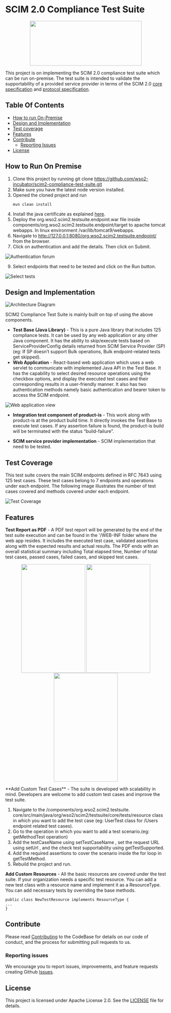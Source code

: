 # SCIM 2.0 Compliance Test Suite

<p align="center">
<img align="middle" src="https://github.com/wso2-incubator/scim2-compliance-test-suite/blob/master/logo.png"  width="350px" height = "140px">
</p>

This project is on implementing the SCIM 2.0 compliance test suite which can be run on-premise. The test suite is 
intended to validate the supportability of a provided service provider in terms of the SCIM 2.0 [core specification](https://tools.ietf.org/html/rfc7643) 
and [protocol specification](https://tools.ietf.org/html/rfc7644).

## Table Of Contents

- [How to run On-Premise](#how-to-run-on-premise)
- [Design and Implementation](#design-and-implementation)
- [Test coverage](#test-coverage)
- [Features](#features)
- [Contribute](#contribute)
    * [Reporting Issues](#reporting-issues)
- [License](#license)

## How to Run On Premise

1. Clone this project by running git clone https://github.com/wso2-incubator/scim2-compliance-test-suite.git
2. Make sure you have the latest node version installed.
3.  Opened the cloned project and run
    ```
    mvn clean install
    ```
4. Install the java certificate as explained [here](http://www.mkyong.com/webservices/jax-ws/suncertpathbuilderexception-unable-to-find-valid-certification-path-to-requested-target/).
5. Deploy the org.wso2.scim2.testsuite.endpoint.war file inside components/org.wso2.scim2.testsuite.endpoint/target to apache tomcat webapps. In linux environment /var/lib/tomcat9/webapps.
6. Navigate to http://127.0.0.1:8080/org.wso2.scim2.testsuite.endpoint/ from the browser.
7. Click on authentication and add the details. Then click on Submit.


![Authentication forum](https://user-images.githubusercontent.com/38417165/115225304-90352600-a12b-11eb-9aac-c1c685ab8c55.png)

9.  Select endpoints that need to be tested and click on the Run button.

![Select tests](https://user-images.githubusercontent.com/38417165/115225312-91fee980-a12b-11eb-9d39-a897854fd5f5.png)


## Design and Implementation 

![Architecture Diagram](https://user-images.githubusercontent.com/38417165/115230197-a645e500-a131-11eb-8fa4-0312c6cb8abe.jpeg)



SCIM2 Compliance Test Suite is mainly built on top of using the above components.

- **Test Base (Java Library)** - This is a pure Java library that includes 125 compliance tests. It can be used by any 
web application or any other Java component. It has the ability to skip/execute tests based on ServiceProviderConfig details returned from SCIM Service Provider (SP)(eg: If SP doesn’t support Bulk operations, Bulk endpoint-related tests get skipped).
- **Web Application** - React-based web application which uses a web servlet to communicate with implemented Java API 
  in the Test Base. It has the capability to select desired resource operations using the checkbox options, and display the executed test cases and their corresponding results in a user-friendly manner. It also has two authentication methods namely basic authentication and bearer token to access the SCIM endpoint.

![Web application view](https://user-images.githubusercontent.com/38417165/115225327-962b0700-a12b-11eb-8b45-536dd5ce4d25.png)



- **Integration test component of product-is** - This work along with product-is at the product build time. It directly 
  invokes the Test Base to execute test cases. If any assertion failure is found, the product-is build will be terminated with the status “build-failure”.
    
- **SCIM service provider implementation** - SCIM implementation that need to be tested.  

## Test Coverage 

This test suite covers the main SCIM endpoints defined in RFC 7643 using 125 test cases. These test cases belong to 7 endpoints and operations under each endpoint. The following image illustrates the number of test cases covered and methods covered under each endpoint.

![Test Coverage](https://user-images.githubusercontent.com/38417165/115230205-a7771200-a131-11eb-835c-80c15548393f.jpeg)




## Features

**Test Report as PDF** - A PDF test report will be generated by the end of the test suite execution and can be found in the '/WEB-INF folder where the web app resides. It includes the executed test case, validated assertions along with the 
expected results and actual results. The PDF ends with an overall statistical summary including Total elapsed time, Number of total test cases, passed cases, failed cases, 
and skipped test cases. 

<div>
<p align="center">
<img align="middle" src="https://user-images.githubusercontent.com/38417165/115225319-94614380-a12b-11eb-923b-2fa850c9879d.png"  
width="200px" height = "340px">
<img align="middle" src="https://user-images.githubusercontent.com/38417165/115225324-95927080-a12b-11eb-9a2f-2753d8c72d39.png"  
width="200px" height = "340px">
<img align="middle" src="https://user-images.githubusercontent.com/38417165/115225314-92978000-a12b-11eb-81ea-e534bb76ed65.png"  
width="200px" height = "340px">
</p>
</div>
**Add Custom Test Cases** - The suite is developed with scalability in mind. Developers are welcome to add custom test 
cases and improve the test suite.


1. Navigate to the /components/org.wso2.scim2.testsuite.
core/src/main/java/org/wso2/scim2/testsuite/core/tests/resource class in which you want to add the test case (eg: UserTest class for /Users endpoint related test cases).
2. Go to the operation in which you want to add a test scenario.(eg: getMethodTest operation)
3. Add the testCaseName using setTestCaseName , set the request URL using setUrl , and the check test supportability 
using getTestSupported.
4. Add the required assertions to cover the scenario inside the for loop in getTestMethod.
5. Rebuild the project and run.

**Add Custom Resources** - All the basic resources are covered under the test suite. If your organization needs a 
specific test resource. You can add a new test class with a resource name and implement it as a ResourceType. You can add necessary tests by overriding the base methods.
````
public class NewTestResource implements ResourceType {
...
}

````

## Contribute

Please read [Contributing](http://wso2.github.io/) to the CodeBase for details on our code of conduct, and the 
process for submitting pull requests to us.

###  Reporting issues
We encourage you to report issues, improvements, and feature requests creating Github [Issues](https://github.com/wso2-incubator/scim2-compliance-test-suite/issues).

## License
This project is licensed under Apache License 2.0. See the [LICENSE](https://github.com/wso2-incubator/scim2-compliance-test-suite/blob/master/LICENSE) file for details.

